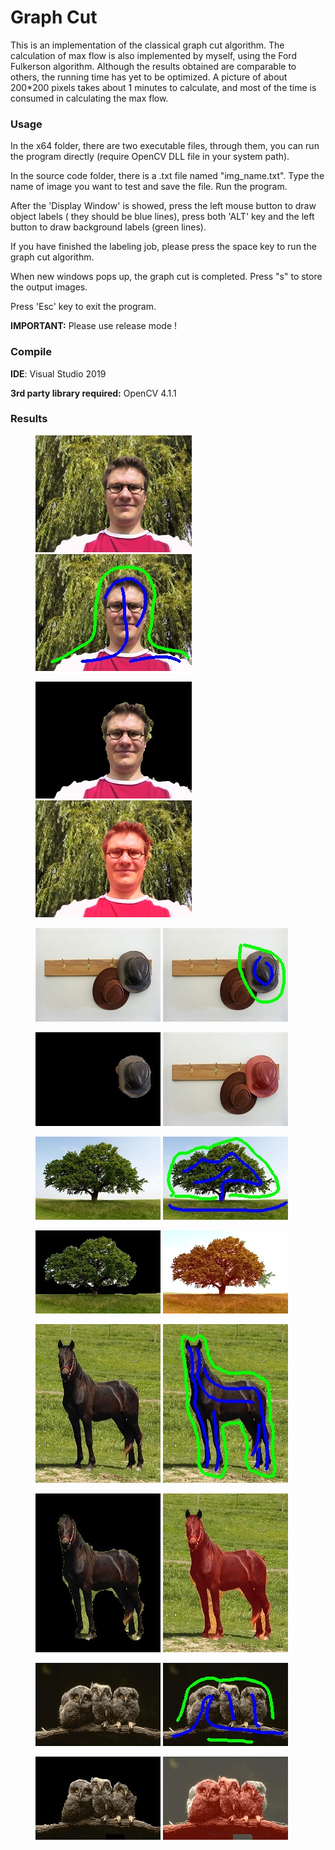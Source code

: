 # Graph Cut

This is an implementation of the classical graph cut algorithm. The calculation of max flow is also implemented by myself, using the Ford Fulkerson algorithm. Although the results obtained are comparable to others, the running time has yet to be optimized. A picture of about 200*200 pixels takes about 1 minutes to calculate, and most of the time is consumed in calculating the max flow. 

### Usage 

In the x64 folder, there are two executable files, through them, you can run the program directly (require OpenCV DLL file in your system path).

In the source code folder, there is a .txt file named "img_name.txt". Type the name of image you want to test and save the file. Run the program.

After the 'Display Window' is showed, press the left mouse button to draw object labels ( they should be blue lines), press both 'ALT' key and the left button to draw background labels (green lines).

If you have finished the labeling job, please press the space key to run the graph cut algorithm.  

When new windows pops up, the graph cut is completed. Press "s" to store the output images.  

Press 'Esc' key to exit the program.

**IMPORTANT:** Please use release mode !

### Compile

**IDE**: Visual Studio 2019

**3rd party library required:**  OpenCV 4.1.1

### Results

<figure class="half">     
      <img src="./GraphCut/images/carsten.jpg">     
      <img src="./GraphCut/images/carsten_drawed.jpg"> 
</figure>  

<figure class="half">     
      <img src="./GraphCut/images/carsten_out.jpg">     
      <img src="./GraphCut/images/carsten_mask.jpg"> 
</figure>  



<figure class="half">     
      <img src="./GraphCut/images/hat.jpg">     
      <img src="./GraphCut/images/hat_drawed.jpg"> 
</figure>  

<figure class="half">     
      <img src="./GraphCut/images/hat_out.jpg">     
      <img src="./GraphCut/images/hat_mask.jpg"> 
</figure>  



<figure class="half">     
      <img src="./GraphCut/images/tree.jpg">     
      <img src="./GraphCut/images/tree_drawed.jpg"> 
</figure>  

<figure class="half">     
      <img src="./GraphCut/images/tree_out.jpg">     
      <img src="./GraphCut/images/tree_mask.jpg"> 
</figure>  



<figure class="half">     
      <img src="./GraphCut/images/horse.jpg">     
      <img src="./GraphCut/images/horse_drawed.jpg"> 
</figure> 

<figure class="half">     
      <img src="./GraphCut/images/horse_out.jpg">     
      <img src="./GraphCut/images/horse_mask.jpg"> 
</figure> 

<figure class="half">     
      <img src="./GraphCut/images/owls.jpg">     
      <img src="./GraphCut/images/owls_drawed.jpg"> 
</figure> 

<figure class="half">     
      <img src="./GraphCut/images/owls_out.jpg">     
      <img src="./GraphCut/images/owls_mask.jpg"> 
</figure> 

